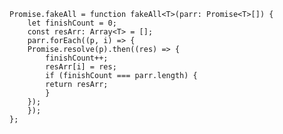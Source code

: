 <!--
 * @Descripttion: 
 * @Author: denghuawen3<denghuawen3@jd.com>
 * @Date: 2021-11-22 14:52:38
-->
```
Promise.fakeAll = function fakeAll<T>(parr: Promise<T>[]) {
    let finishCount = 0;
    const resArr: Array<T> = [];
    parr.forEach((p, i) => {
    Promise.resolve(p).then((res) => {
        finishCount++;
        resArr[i] = res;
        if (finishCount === parr.length) {
        return resArr;
        }
    });
    });
};
```